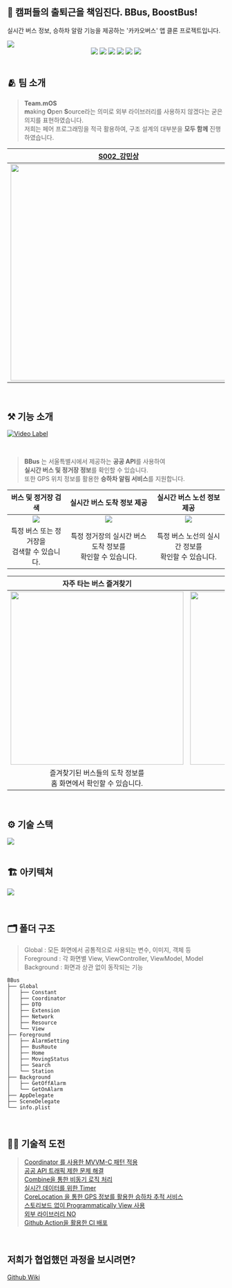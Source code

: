 
## 🚌 캠퍼들의 출퇴근을 책임진다. BBus, BoostBus!
 실시간 버스 정보, 승하차 알람 기능을 제공하는 '카카오버스' 앱 클론 프로젝트입니다.
 
<img src="https://i.imgur.com/2yYkngd.png">

<div align="center">
    <img src="https://img.shields.io/badge/swift-5.5.1-F05138.svg?style=flat&logo=Swift">
    <img src="https://img.shields.io/badge/14.4-000000.svg?style=flat&logo=iOS">
    <img src="https://img.shields.io/badge/Xcode-13.1-white.svg?style=flat&logo=XCode">
    <img src="https://img.shields.io/badge/UIKit-white.svg?style=flat&logo=UIKit">
    <img src="https://img.shields.io/badge/Combine-777777.svg?style=flat">
    <img src="https://img.shields.io/badge/GithubActions-gray.svg?style=flat&logo=GithubActions">
</div>


<br>

## 🫂 팀 소개

> **Team.mOS**<br>**m**aking **O**pen **S**ource라는 의미로 외부 라이브러리를 사용하지 않겠다는 굳은 의지를 표현하였습니다.<br>
> 저희는 페어 프로그래밍을 적극 활용하여, 구조 설계의 대부분을 **모두 함께** 진행하였습니다.

|[S002_강민상](https://github.com/FreeDeveloper97)|[S013_김태훈](https://github.com/Modyhoon)|[S045_이지수](https://github.com/tmfrlrkvlek)|[S057_최수정](https://github.com/sujeong000)|
|:--------:|:--------:|:--------:|:--------:|
|<img src="https://i.imgur.com/KPKqL47.jpg" width=500>|<img src="https://i.imgur.com/BHsdsnG.jpg" width=500>|<img src="https://i.imgur.com/uYtkoKm.jpg" width=500>|<img src="https://i.imgur.com/cd3093l.jpg" width=500>|

<br>

## ⚒️ 기능 소개
[![Video Label](https://i.imgur.com/9yugYSv.jpg)](https://youtu.be/L__65mr08WY)

<br>

> **BBus** 는 서울특별시에서 제공하는 **공공 API**를 사용하여
<br>**실시간 버스 및 정거장 정보**를 확인할 수 있습니다. 
<br>또한 GPS 위치 정보를 활용한 **승하차 알림 서비스**를 지원합니다.

|버스 및 정거장 검색|실시간 버스 도착 정보 제공|실시간 버스 노선 정보 제공|
|:-:|:-:|:-:|
|<img src="https://i.imgur.com/bhO8JEw.png">|<img src="https://i.imgur.com/9Dj7BTW.png">|<img src="https://i.imgur.com/cKMu0of.png">|
|특정 버스 또는 정거장을 <br>검색할 수 있습니다.|특정 정거장의 실시간 버스 도착 정보를<br> 확인할 수 있습니다.|특정 버스 노선의 실시간 정보를<br> 확인할 수 있습니다.|

|자주 타는 버스 즐겨찾기|버스 승차 알람|버스 하차 알람|
|:-:|:-:|:-:|
|<img src="https://i.imgur.com/NIWzB7c.png" width=400>|<img src="https://i.imgur.com/yO9D0OG.png" width=400>|<img src="https://i.imgur.com/w7xgCHo.png" width=400>|
|즐겨찾기된 버스들의 도착 정보를<br> 홈 화면에서 확인할 수 있습니다.|푸시 알림을 통해 승차 알람을<br> 받을 수 있습니다.|푸시 알림을 통해 하차 알람을<br> 받을 수 있습니다.|

<br>

## ⚙️ 기술 스택
<img src="https://i.imgur.com/eQSNHl3.png">

<br>
<br>

## 🏗 아키텍쳐
![](https://i.imgur.com/NyazoEt.png)

<br>

## 🗂 폴더 구조
> Global : 모든 화면에서 공통적으로 사용되는 변수, 이미지, 객체 등<br>
> Foreground : 각 화면별 View, ViewController, ViewModel, Model<br>
> Background : 화면과 상관 없이 동작되는 기능

```
BBus
├── Global
│   ├── Constant
│   ├── Coordinator
│   ├── DTO
│   ├── Extension
│   ├── Network
│   ├── Resource
│   └── View
├── Foreground 
│   ├── AlarmSetting
│   ├── BusRoute
│   ├── Home
│   ├── MovingStatus
│   ├── Search
│   └── Station
├── Background 
│   ├── GetOffAlarm
│   └── GetOnAlarm
├── AppDelegate
├── SceneDelegate
└── info.plist
```

<br>

## 🏃🏻 기술적 도전
> [Coordinator 를 사용한 MVVM-C 패턴 적용](https://github.com/boostcampwm-2021/iOS09-BBus/wiki/%EA%B8%B0%EC%88%A0%EC%A0%81-%EB%8F%84%EC%A0%84#coordinator-%EB%A5%BC-%EC%82%AC%EC%9A%A9%ED%95%9C-mvvm-c-%ED%8C%A8%ED%84%B4-%EC%A0%81%EC%9A%A9)<br>
> [공공 API 트래픽 제한 문제 해결](https://github.com/boostcampwm-2021/iOS09-BBus/wiki/%EA%B8%B0%EC%88%A0%EC%A0%81-%EB%8F%84%EC%A0%84#%EA%B3%B5%EA%B3%B5-api-%ED%8A%B8%EB%9E%98%ED%94%BD-%EC%A0%9C%ED%95%9C-%EB%AC%B8%EC%A0%9C-%ED%95%B4%EA%B2%B0)<br>
> [Combine을 통한 비동기 로직 처리](https://github.com/boostcampwm-2021/iOS09-BBus/wiki/%EA%B8%B0%EC%88%A0%EC%A0%81-%EB%8F%84%EC%A0%84#combine%EC%9D%84-%ED%86%B5%ED%95%9C-%EB%B9%84%EB%8F%99%EA%B8%B0-%EB%A1%9C%EC%A7%81-%EC%B2%98%EB%A6%AC)<br>
> [실시간 데이터를 위한 Timer](https://github.com/boostcampwm-2021/iOS09-BBus/wiki/%EA%B8%B0%EC%88%A0%EC%A0%81-%EB%8F%84%EC%A0%84#%EC%8B%A4%EC%8B%9C%EA%B0%84-%EB%8D%B0%EC%9D%B4%ED%84%B0%EB%A5%BC-%EC%9C%84%ED%95%9C-timer)<br>
> [CoreLocation 을 통한 GPS 정보를 활용한 승하차 추적 서비스](https://github.com/boostcampwm-2021/iOS09-BBus/wiki/%EA%B8%B0%EC%88%A0%EC%A0%81-%EB%8F%84%EC%A0%84#corelocation-%EC%9D%84-%ED%86%B5%ED%95%9C-gps-%EC%A0%95%EB%B3%B4%EB%A5%BC-%ED%99%9C%EC%9A%A9%ED%95%9C-%EC%8A%B9%ED%95%98%EC%B0%A8-%EC%B6%94%EC%A0%81-%EC%84%9C%EB%B9%84%EC%8A%A4)<br>
> [스토리보드 없이 Programmatically View 사용](https://github.com/boostcampwm-2021/iOS09-BBus/wiki/%EA%B8%B0%EC%88%A0%EC%A0%81-%EB%8F%84%EC%A0%84#%EC%8A%A4%ED%86%A0%EB%A6%AC%EB%B3%B4%EB%93%9C-%EC%97%86%EC%9D%B4-programmatically-view-%EC%82%AC%EC%9A%A9)<br>
> [외부 라이브러리 NO](https://github.com/boostcampwm-2021/iOS09-BBus/wiki/%EA%B8%B0%EC%88%A0%EC%A0%81-%EB%8F%84%EC%A0%84#%EC%99%B8%EB%B6%80-%EB%9D%BC%EC%9D%B4%EB%B8%8C%EB%9F%AC%EB%A6%AC-no)<br>
> [Github Action을 활용한 CI 배포](https://github.com/boostcampwm-2021/iOS09-BBus/wiki/기술적-도전#github-action을-활용한-ci-배포)

<br>

## 저희가 협업했던 과정을 보시려면? 
[Github Wiki](https://github.com/boostcampwm-2021/iOS09-BBus/wiki)

